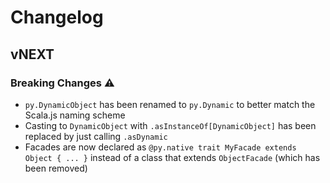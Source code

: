 # Changelog
## vNEXT
### Breaking Changes :warning:
+ `py.DynamicObject` has been renamed to `py.Dynamic` to better match the Scala.js naming scheme
+ Casting to `DynamicObject` with `.asInstanceOf[DynamicObject]` has been replaced by just calling `.asDynamic`
+ Facades are now declared as `@py.native trait MyFacade extends Object { ... }` instead of a class that extends `ObjectFacade` (which has been removed)
